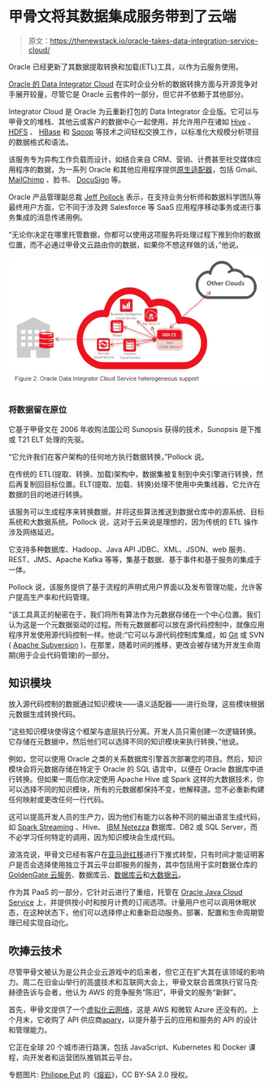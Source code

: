 # 甲骨文将其数据集成服务带到了云端

> 原文：<https://thenewstack.io/oracle-takes-data-integration-service-cloud/>

Oracle 已经更新了其数据提取转换和加载(ETL)工具，以作为云服务使用。

[Oracle 的 Data Integrator Cloud](https://cloud.oracle.com/en_US/data-integrator) 在实时企业分析的数据转换方面与开源竞争对手展开较量，尽管它是 Oracle 云套件的一部分，但它并不依赖于其他部分。

Integrator Cloud 是 Oracle 为云重新打包的 Data Integrator 企业版。它可以与甲骨文的堆栈、其他云或客户的数据中心一起使用，并允许用户在诸如 [Hive](https://hive.apache.org/) 、 [HDFS](https://hadoop.apache.org/docs/stable/hadoop-project-dist/hadoop-hdfs/HdfsUserGuide.html) 、 [HBase](https://hbase.apache.org/) 和 [Sqoop](http://sqoop.apache.org/) 等技术之间轻松交换工作，以标准化大规模分析项目的数据格式和语法。

该服务专为异构工作负载而设计，如结合来自 CRM、营销、计费甚至社交媒体应用程序的数据，为一系列 Oracle 和其他应用程序提供[原生适配器](https://cloud.oracle.com/en_US/integration/features)，包括 Gmail、 [MailChimp](https://mailchimp.com/) 、脸书、 [DocuSign](https://www.docusign.com/) 等。

Oracle 产品管理副总裁 [Jeff Pollock](https://www.linkedin.com/in/jtpollock/) 表示，在支持业务分析师和数据科学团队等最终用户方面，它不同于涉及跨 Salesforce 等 SaaS 应用程序移动事务或进行事务集成的消息传递用例。

“无论你决定在哪里托管数据，你都可以使用这项服务将处理过程下推到你的数据位置，而不必通过甲骨文云路由你的数据，如果你不想这样做的话，”他说。

![](img/ad6f43d70f8336d023ea61a33bbaa601.png)

### 将数据留在原位

它基于甲骨文在 2006 年收购法国公司 Sunopsis 获得的技术，Sunopsis 是下推或 T21 ELT 处理的先驱。

“它允许我们在客户架构的任何地方执行数据转换，”Pollock 说。

在传统的 ETL(提取、转换、加载)架构中，数据集被复制到中央引擎进行转换，然后再复制回目标位置。ELT(提取、加载、转换)处理不使用中央集线器，它允许在数据的目的地进行转换。

该服务可以生成程序来转换数据，并将这些算法推送到数据仓库中的源系统、目标系统和大数据系统。Pollock 说，这对于云来说是理想的，因为传统的 ETL 操作涉及网络延迟。

它支持多种数据库、Hadoop、Java API JDBC、XML、JSON、web 服务、REST、JMS、Apache Kafka 等等，集基于数据、基于事件和基于服务的集成于一体。

Pollock 说，该服务提供了基于流程的声明式用户界面以及发布管理功能，允许客户提高生产率和代码管理。

“该工具真正的秘密在于，我们将所有算法作为元数据存储在一个中心位置。我们认为这是一个元数据驱动的过程。所有元数据都可以放在源代码控制中，就像应用程序开发使用源代码控制一样。他说:“它可以与源代码控制库集成，如 [Git](https://git-scm.com/) 或 SVN ( [Apache Subversion](https://subversion.apache.org/) )，在那里，随着时间的推移，更改会被存储为开发生命周期(用于企业代码管理)的一部分。

## 知识模块

放入源代码控制的数据通过知识模块——语义适配器——进行处理，这些模块根据元数据生成转换代码。

“这些知识模块使得这个框架与底层执行分离。开发人员只需创建一次逻辑转换。它存储在元数据中，然后他们可以选择不同的知识模块来执行转换，”他说。

例如，您可以使用 Oracle 之类的关系数据库引擎首次部署您的项目。然后，知识模块会将元数据存储在特定于 Oracle 的 SQL 语言中，以便在 Oracle 数据库中进行转换。但如果一周后你决定使用 Apache Hive 或 Spark 这样的大数据技术，你可以选择不同的知识模块，所有的元数据都保持不变，他解释道。您不必重新构建任何映射或更改任何一行代码。

这可以提高开发人员的生产力，因为他们有能力以各种不同的输出语言生成代码，如 [Spark Streaming](http://spark.apache.org/streaming/) 、Hive、 [IBM Netezza](https://www-01.ibm.com/software/data/netezza/) 数据库、DB2 或 SQL Server，而不必学习任何特定的调用，因为知识模块会生成代码。

波洛克说，甲骨文已经有客户在[亚马逊红移](https://aws.amazon.com/redshift/)进行下推式转型，只有时间才能证明客户是否会选择使用独立于其云平台即服务的服务，其中包括用于实时数据仓库的 [GoldenGate 云服务](https://cloud.oracle.com/goldengate)、数据库云、[数据库云](https://www.oracle.com/engineered-systems/exadata/index.html)和[大数据云](https://cloud.oracle.com/bigdata)。

作为其 PaaS 的一部分，它针对云进行了重组，托管在 [Oracle Java Cloud Service](https://cloud.oracle.com/java) 上，并提供按小时和按月计费的订阅选项。计量用户也可以调用休眠状态，在这种状态下，他们可以选择停止和重新启动服务。部署、配置和生命周期管理已经实现自动化。

## 吹捧云技术

尽管甲骨文被认为是公共企业云游戏中的后来者，但它正在扩大其在该领域的影响力。周二在旧金山举行的高盛技术和互联网大会上，甲骨文联合首席执行官马克·赫德告诉与会者，他认为 AWS 的竞争服务“陈旧”，甲骨文的服务“新鲜”。

首先，甲骨文提供了一个[虚拟化云网络](https://thenewstack.io/oracle-clouds-secret-sauce-virtual-cloud-network/)，这是 AWS 和微软 Azure 还没有的。上个月末，它收购了 API 供应商[apary](https://apiary.io/)，以提升基于云的应用和服务的 API 的设计和管理能力。

它正在全球 20 个城市进行路演，包括 JavaScript、Kubernetes 和 Docker 课程，向开发者和运营团队推销其云平台。

专题图片: [Philippe Put](https://www.flickr.com/photos/34547181@N00/) 的《[熔岩](https://www.flickr.com/photos/34547181@N00/15281365335/in/photolist-phmZw8-pJ4GFM-787FvF-8QDuqn-hmjM4g-sfUoL1-7io128-e7d3es-bxN6z6-pJ87s6-5d2uqm-pJ87sB-dnMedn-5d2uv7-pYoCZU-bFnsYt-9dbXu1-9e8ZbQ-rcVTV9-cqoyhS-erT3Xd-9i6acr-ayDr8X-5cXasV-pJ4Bo2-6wSrqj-eWKEnU-ao5gXp-fKjHLR-7MH2rf-bwuiXt-e1uqTR-q6NSnC-diuHi4-8Hrda9-dZXZfi-e47Uhj-bT8zkR-bpDw96-a3gW9e-9e5UgD-9d8Ra8-aCEY9K-cqiFUw-RcGRSZ-eR7hdr-cSugNs-fzcDhy-e4HdRn-cwvft5)》，CC BY-SA 2.0 授权。

<svg xmlns:xlink="http://www.w3.org/1999/xlink" viewBox="0 0 68 31" version="1.1"><title>Group</title> <desc>Created with Sketch.</desc></svg>
